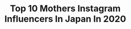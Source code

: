 ---
title: Top 10 Mothers Instagram Influencers In Japan In 2020
description: >-
  Find top mothers Instagram influencers in Japan in 2020. Most popular hashtags: #pr #tokyo #stayhome #ootd.
platform: Instagram
profiles:
  - username: "samanthabarks"
    fullname: >-
      𝓢𝓪𝓶𝓪𝓷𝓽𝓱𝓪 𝓑𝓪𝓻𝓴𝓼
    location: "Japan"
    followers: 120474
    engagement: 641
    commentsToLikes: 0.008207
    id: ck55nklpy6edr0i116m9deqz1
    verified: true
    hashtags: "#dancelikenooneiswatching, #tokyo, #fusalp, #vegan"
  - username: "linaohashi"
    fullname: >-
      大橋リナ
    location: "Japan"
    followers: 111287
    engagement: 198
    commentsToLikes: 0.001580
    id: ck6tr5re7x3d20j71uvn4oky8
    verified: false
    hashtags: "#shiseidoginzatokyo, #saneibd, #beach, #naturalbeautybasic"
  - username: "8miiiko9"
    fullname: >-
      8miiisa9
    location: "Japan"
    followers: 53184
    engagement: 207
    commentsToLikes: 0.002210
    id: ck0tw7z42eaxy0i19hpql2to2
    verified: false
    hashtags: "#gustyle, #160cm, #editsheen, #titivate"
  - username: "ma_anmi"
    fullname: >-
      mana
    location: "Japan"
    followers: 83625
    engagement: 105
    commentsToLikes: 0.007102
    id: ck6tuka7pgton0j71vvr8qcwl
    verified: false
    hashtags: "#cotorica, #fendi, #reebok, #lego"
  - username: "wadateni"
    fullname: >-
      Teni W. 🎌 Tokyo🗼Japan
    location: "Japan"
    followers: 34946
    engagement: 367
    commentsToLikes: 0.027310
    id: ck5hope1fpzbm0i11d832b0f0
    verified: false
    hashtags: "#goodmorning, #kagamibiraki, #todaysoutfit, #lakekitaura"
  - username: "tokyodame"
    fullname: >-
      Yoshiko Kris-Webb クリス-ウェブ佳子
    location: "Japan"
    followers: 127711
    engagement: 167
    commentsToLikes: 0.009536
    id: ck6tmslaf8gbg0j71w363cwff
    verified: false
    hashtags: "#athletia, #hairsalon, #hairstyle, #stayhomeandgameon"
  - username: "sasu_lyri"
    fullname: >-
      ＳＡＳＵ
    location: "Japan"
    followers: 8279
    engagement: 630
    commentsToLikes: 0.005386
    id: ck6u0zvujiqby0j715ubbmeb9
    verified: false
    hashtags: "#loveskateboardjapan2020, #nakameguro4chome4, #roadtrip, #harajuku"
  - username: "minmidesu"
    fullname: >-
      minmi
    location: "Japan"
    followers: 120104
    engagement: 265
    commentsToLikes: 0.006445
    id: ck14gszkn6vfu0i19yq689jve
    verified: true
    hashtags: "#savetheoceans, #corona, #organic, #coronausa"
  - username: "ri7tin1025"
    fullname: >-
      石井 里奈 ISHII RINA
    location: "Japan"
    followers: 141999
    engagement: 318
    commentsToLikes: 0.049351
    id: ck0tty37u4ti90i19w1bfzl8y
    verified: false
    hashtags: "#feerichelu, #wine, #italy, #rienda"
  - username: "wombatnana"
    fullname: >-
      舟橋菜々
    location: "Japan"
    followers: 99614
    engagement: 654
    commentsToLikes: 0.006200
    id: ck5pykr56whmz0i11ils2qg4t
    verified: false
    hashtags: "#chronicle, #english, #gapoy, #pretendsleep"
---